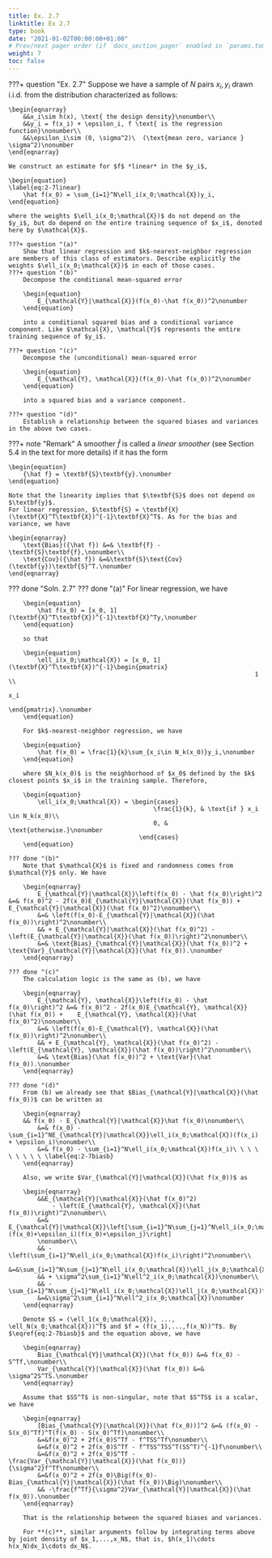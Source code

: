 ```yaml
---
title: Ex. 2.7
linktitle: Ex 2.7
type: book
date: "2021-01-02T00:00:00+01:00"
# Prev/next pager order (if `docs_section_pager` enabled in `params.toml`)
weight: 7
toc: false
---
```


???+ question "Ex. 2.7"
    Suppose we have a sample of $N$ pairs $x_i, y_i$ drawn i.i.d. from the distribution characterized as follows:
    
    \begin{eqnarray}
        &&x_i\sim h(x), \text{ the design density}\nonumber\\
        &&y_i = f(x_i) + \epsilon_i, f \text{ is the regression function}\nonumber\\
        &&\epsilon_i\sim (0, \sigma^2)\  (\text{mean zero, variance } \sigma^2)\nonumber
    \end{eqnarray}

    We construct an estimate for $f$ *linear* in the $y_i$, 

    \begin{equation}
    \label{eq:2-7linear}
        \hat f(x_0) = \sum_{i=1}^N\ell_i(x_0;\mathcal{X})y_i,
    \end{equation}

    where the weights $\ell_i(x_0;\mathcal{X})$ do not depend on the $y_i$, but do depend on the entire training sequence of $x_i$, denoted here by $\mathcal{X}$.

    ???+ question "(a)"
        Show that linear regression and $k$-nearest-neighbor regression are members of this class of estimators. Describe explicitly the weights $\ell_i(x_0;\mathcal{X})$ in each of those cases.
    ???+ question "(b)"
        Decompose the conditional mean-squared error

        \begin{equation}
            E_{\mathcal{Y}|\mathcal{X}}(f(x_0)-\hat f(x_0))^2\nonumber
        \end{equation}

        into a conditional squared bias and a conditional variance component. Like $\mathcal{X}, \mathcal{Y}$ represents the entire training sequence of $y_i$.

    ???+ question "(c)"
        Decompose the (unconditional) mean-squared error

        \begin{equation}
            E_{\mathcal{Y}, \mathcal{X}}(f(x_0)-\hat f(x_0))^2\nonumber
        \end{equation}

        into a squared bias and a variance component.

    ???+ question "(d)"
        Establish a relationship between the squared biases and variances in the above two cases.

???+ note "Remark"
    A smoother $\hat f$ is called a *linear smoother* (see Section 5.4 in the text for more details) if it has the form 

    \begin{equation}
        {\hat f} = \textbf{S}\textbf{y}.\nonumber
    \end{equation}
    
    Note that the linearity implies that $\textbf{S}$ does not depend on $\textbf{y}$.
    For linear regression, $\textbf{S} = \textbf{X}(\textbf{X}^T\textbf{X})^{-1}\textbf{X}^T$. As for the bias and variance, we have

    \begin{eqnarray}
        \text{Bias}({\hat f}) &=& \textbf{f} - \textbf{S}\textbf{f},\nonumber\\
        \text{Cov}({\hat f}) &=&\textbf{S}\text{Cov}(\textbf{y})\textbf{S}^T.\nonumber
    \end{eqnarray}            

??? done "Soln. 2.7" 
    ??? done "(a)" 
        For linear regression, we have

        \begin{equation}
            \hat f(x_0) = [x_0, 1](\textbf{X}^T\textbf{X})^{-1}\textbf{X}^Ty,\nonumber
        \end{equation}

        so that

        \begin{equation}
            \ell_i(x_0;\mathcal{X}) = [x_0, 1](\textbf{X}^T\textbf{X})^{-1}\begin{pmatrix}
                                                                        1 \\
                                                                        x_i
                                                                    \end{pmatrix}.\nonumber
        \end{equation}

        For $k$-nearest-neighbor regression, we have

        \begin{equation}
            \hat f(x_0) = \frac{1}{k}\sum_{x_i\in N_k(x_0)}y_i,\nonumber
        \end{equation}

        where $N_k(x_0)$ is the neighborhood of $x_0$ defined by the $k$ closest points $x_i$ in the training sample. Therefore,

        \begin{equation}
            \ell_i(x_0;\mathcal{X}) = \begin{cases}
                                            \frac{1}{k}, & \text{if } x_i \in N_k(x_0)\\
                                            0, & \text{otherwise.}\nonumber
                                        \end{cases}
        \end{equation}

    ??? done "(b)" 
        Note that $\mathcal{X}$ is fixed and randomness comes from $\mathcal{Y}$ only. We have

        \begin{eqnarray}
            E_{\mathcal{Y}|\mathcal{X}}\left(f(x_0) - \hat f(x_0)\right)^2 &=& f(x_0)^2 - 2f(x_0)E_{\mathcal{Y}|\mathcal{X}}(\hat f(x_0)) +    E_{\mathcal{Y}|\mathcal{X}}(\hat f(x_0)^2)\nonumber\\
            &=& \left(f(x_0)-E_{\mathcal{Y}|\mathcal{X}}(\hat f(x_0))\right)^2\nonumber\\
            && + E_{\mathcal{Y}|\mathcal{X}}(\hat f(x_0)^2) - \left(E_{\mathcal{Y}|\mathcal{X}}(\hat f(x_0))\right)^2\nonumber\\
            &=& \text{Bias}_{\mathcal{Y}|\mathcal{X}}(\hat f(x_0))^2 + \text{Var}_{\mathcal{Y}|\mathcal{X}}(\hat f(x_0)).\nonumber
        \end{eqnarray}

    ??? done "(c)" 
        The calculation logic is the same as (b), we have

        \begin{eqnarray}
            E_{\mathcal{Y}, \mathcal{X}}\left(f(x_0) - \hat f(x_0)\right)^2 &=& f(x_0)^2 - 2f(x_0)E_{\mathcal{Y}, \mathcal{X}}(\hat f(x_0)) +    E_{\mathcal{Y}, \mathcal{X}}(\hat f(x_0)^2)\nonumber\\
            &=& \left(f(x_0)-E_{\mathcal{Y}, \mathcal{X}}(\hat f(x_0))\right)^2\nonumber\\
            && + E_{\mathcal{Y}, \mathcal{X}}(\hat f(x_0)^2) - \left(E_{\mathcal{Y}, \mathcal{X}}(\hat f(x_0))\right)^2\nonumber\\
            &=& \text{Bias}(\hat f(x_0))^2 + \text{Var}(\hat f(x_0)).\nonumber
        \end{eqnarray}    

    ??? done "(d)" 
        From (b) we already see that $Bias_{\mathcal{Y}|\mathcal{X}}(\hat f(x_0))$ can be written as 

        \begin{eqnarray}
        && f(x_0) - E_{\mathcal{Y}|\mathcal{X}}\hat f(x_0)\nonumber\\
            &=& f(x_0) - \sum_{i=1}^NE_{\mathcal{Y}|\mathcal{X}}\ell_i(x_0;\mathcal{X})(f(x_i) + \epsilon_i)\nonumber\\
            &=& f(x_0) - \sum_{i=1}^N\ell_i(x_0;\mathcal{X})f(x_i)\ \ \ \ \ \ \ \ \ \label{eq:2-7biasb}
        \end{eqnarray}

        Also, we write $Var_{\mathcal{Y}|\mathcal{X}}(\hat f(x_0))$ as 

        \begin{eqnarray}
            &&E_{\mathcal{Y}|\mathcal{X}}(\hat f(x_0)^2) 
                - \left(E_{\mathcal{Y}, \mathcal{X}}(\hat f(x_0))\right)^2\nonumber\\
            &=& E_{\mathcal{Y}|\mathcal{X}}\left[\sum_{i=1}^N\sum_{j=1}^N\ell_i(x_0;\mathcal{X})\ell_j(x_0;\mathcal{X})(f(x_0)+\epsilon_i)(f(x_0)+\epsilon_j)\right]
            \nonumber\\
            && - \left(\sum_{i=1}^N\ell_i(x_0;\mathcal{X})f(x_i)\right)^2\nonumber\\
            &=&\sum_{i=1}^N\sum_{j=1}^N\ell_i(x_0;\mathcal{X})\ell_j(x_0;\mathcal{X})f(x_i)f(x_j)\nonumber\\
            && + \sigma^2\sum_{i=1}^N\ell^2_i(x_0;\mathcal{X})\nonumber\\
            && - \sum_{i=1}^N\sum_{j=1}^N\ell_i(x_0;\mathcal{X})\ell_j(x_0;\mathcal{X})f(x_i)f(x_j)\nonumber\\
            &=&\sigma^2\sum_{i=1}^N\ell^2_i(x_0;\mathcal{X})\nonumber
        \end{eqnarray}

        Denote $S = (\ell_1(x_0;\mathcal{X}), ..., \ell_N(x_0;\mathcal{X}))^T$ and $f = (f(x_1),...,f(x_N))^T$. By $\eqref{eq:2-7biasb}$ and the equation above, we have

        \begin{eqnarray}
            Bias_{\mathcal{Y}|\mathcal{X}}(\hat f(x_0)) &=& f(x_0) - S^Tf,\nonumber\\
            Var_{\mathcal{Y}|\mathcal{X}}(\hat f(x_0)) &=& \sigma^2S^TS.\nonumber
        \end{eqnarray}

        Assume that $SS^T$ is non-singular, note that $S^TS$ is a scalar, we have

        \begin{eqnarray}
            [Bias_{\mathcal{Y}|\mathcal{X}}(\hat f(x_0))]^2 &=& (f(x_0) - S(x_0)^Tf)^T(f(x_0) - S(x_0)^Tf)\nonumber\\
            &=&f(x_0)^2 + 2f(x_0)S^Tf - f^TSS^Tf\nonumber\\
            &=&f(x_0)^2 + 2f(x_0)S^Tf - f^TSS^TSS^T(SS^T)^{-1}f\nonumber\\
            &=&f(x_0)^2 + 2f(x_0)S^Tf - \frac{Var_{\mathcal{Y}|\mathcal{X}}(\hat f(x_0))}{\sigma^2}f^Tf\nonumber\\
            &=&f(x_0)^2 + 2f(x_0)\Big(f(x_0)-Bias_{\mathcal{Y}|\mathcal{X}}(\hat f(x_0))\Big)\nonumber\\
            && -\frac{f^Tf}{\sigma^2}Var_{\mathcal{Y}|\mathcal{X}}(\hat f(x_0)).\nonumber
        \end{eqnarray}

        That is the relationship between the squared biases and variances. 

        For **(c)**, similar arguments follow by integrating terms above by joint density of $x_1,...,x_N$, that is, $h(x_1)\cdots h(x_N)dx_1\cdots dx_N$.

